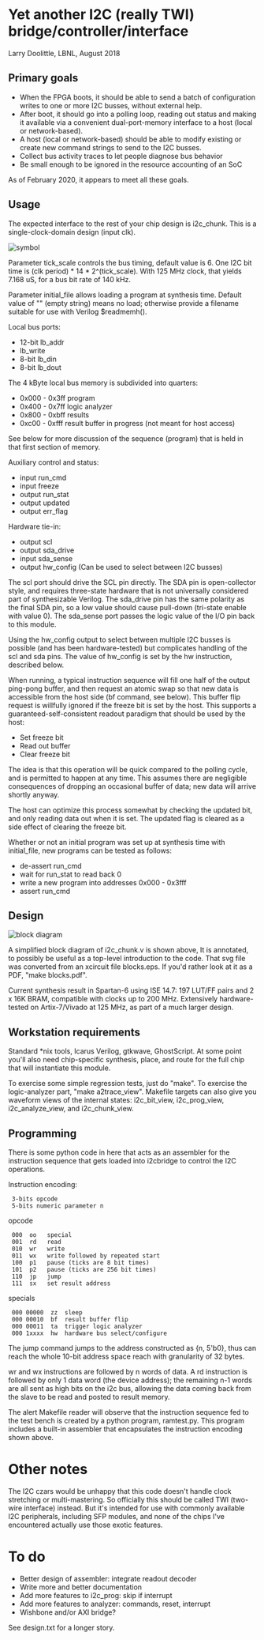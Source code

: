 # Yet another I2C (really TWI) bridge/controller/interface

Larry Doolittle, LBNL, August 2018

## Primary goals

* When the FPGA boots, it should be able to send a batch of
configuration writes to one or more I2C busses, without external help.
* After boot, it should go into a polling loop, reading out status
and making it available via a convenient dual-port-memory interface to
a host (local or network-based).
* A host (local or network-based) should be able to modify existing or
create new command strings to send to the I2C busses.
* Collect bus activity traces to let people diagnose bus behavior
* Be small enough to be ignored in the resource accounting of an SoC

As of February 2020, it appears to meet all these goals.

## Usage

The expected interface to the rest of your chip design is i2c_chunk.
This is a single-clock-domain design (input clk).

![symbol](i2c_chunk.svg)

Parameter tick_scale controls the bus timing, default value is 6.
One I2C bit time is (clk period) * 14 * 2^(tick_scale).
With 125 MHz clock, that yields 7.168 uS, for a bus bit rate of 140 kHz.

Parameter initial_file allows loading a program at synthesis time.
Default value of "" (empty string) means no load; otherwise provide
a filename suitable for use with Verilog $readmemh().

Local bus ports:

* 12-bit lb_addr
* lb_write
* 8-bit lb_din
* 8-bit lb_dout

The 4 kByte local bus memory is subdivided into quarters:

*  0x000 - 0x3ff   program
*  0x400 - 0x7ff   logic analyzer
*  0x800 - 0xbff   results
*  0xc00 - 0xfff   result buffer in progress (not meant for host access)

See below for more discussion of the sequence (program) that is held
in that first section of memory.

Auxiliary control and status:

* input run_cmd
* input freeze
* output run_stat
* output updated
* output err_flag

Hardware tie-in:

* output scl
* output sda_drive
* input sda_sense
* output hw_config (Can be used to select between I2C busses)

The scl port should drive the SCL pin directly.  The SDA pin is open-collector
style, and requires three-state hardware that is not universally considered
part of synthesizable Verilog.  The sda_drive pin has the same polarity as
the final SDA pin, so a low value should cause pull-down (tri-state enable
with value 0).  The sda_sense port passes the logic value of the I/O pin back
to this module.

Using the hw_config output to select between multiple I2C busses is
possible (and has been hardware-tested) but complicates handling of the
scl and sda pins.  The value of hw_config is set by the hw instruction,
described below.

When running, a typical instruction sequence will fill one half of the
output ping-pong buffer, and then request an atomic swap so that new data
is accessible from the host side (bf command, see below).
This buffer flip request is willfully ignored if the freeze bit
is set by the host.  This supports a guaranteed-self-consistent
readout paradigm that should be used by the host:

* Set freeze bit
* Read out buffer
* Clear freeze bit

The idea is that this operation will be quick compared to the polling
cycle, and is permitted to happen at any time.  This assumes there are
negligible consequences of dropping an occasional buffer of data;
new data will arrive shortly anyway.

The host can optimize this process somewhat by checking the updated bit,
and only reading data out when it is set.  The updated flag is cleared
as a side effect of clearing the freeze bit.

Whether or not an initial program was set up at synthesis time with
initial_file, new programs can be tested as follows:

* de-assert run_cmd
* wait for run_stat to read back 0
* write a new program into addresses 0x000 - 0x3fff
* assert run_cmd

## Design

![block diagram](blocks.svg)

A simplified block diagram of i2c_chunk.v is shown above,
It is annotated, to possibly be useful as a top-level introduction to the code.
That svg file was converted from an xcircuit file blocks.eps.
If you'd rather look at it as a PDF, "make blocks.pdf".

Current synthesis result in Spartan-6 using ISE 14.7:
  197 LUT/FF pairs and 2 x 16K BRAM, compatible with clocks up to 200 MHz.
Extensively hardware-tested on Artix-7/Vivado at 125 MHz,
as part of a much larger design.

## Workstation requirements

Standard *nix tools, Icarus Verilog, gtkwave,
GhostScript.  At some point you'll also need chip-specific synthesis,
place, and route for the full chip that will instantiate this module.

To exercise some simple regression tests, just do "make".
To exercise the logic-analyzer part, "make a2trace_view".
Makefile targets can also give you waveform views of the internal states:
i2c_bit_view, i2c_prog_view, i2c_analyze_view, and i2c_chunk_view.

## Programming

There is some python code in here that acts as an assembler for
the instruction sequence that gets loaded into i2cbridge to control
the I2C operations.

Instruction encoding:
```
 3-bits opcode
 5-bits numeric parameter n
```
opcode
```
 000  oo   special
 001  rd   read
 010  wr   write
 011  wx   write followed by repeated start
 100  p1   pause (ticks are 8 bit times)
 101  p2   pause (ticks are 256 bit times)
 110  jp   jump
 111  sx   set result address
```
specials
```
 000 00000  zz  sleep
 000 00010  bf  result buffer flip
 000 00011  ta  trigger logic analyzer
 000 1xxxx  hw  hardware bus select/configure
```
The jump command jumps to the address constructed as {n, 5'b0}, thus can
reach the whole 10-bit address space reach with granularity of 32 bytes.

wr and wx instructions are followed by n words of data.
A rd instruction is followed by only 1 data word (the device address);
the remaining n-1 words are all sent as high bits on the i2c bus, allowing
the data coming back from the slave to be read and posted to result memory.

The alert Makefile reader will observe that the instruction sequence fed to
the test bench is created by a python program, ramtest.py.  This program
includes a built-in assembler that encapsulates the instruction encoding
shown above.

# Other notes

The I2C czars would be unhappy that this code doesn't handle clock
stretching or multi-mastering.  So officially this should be called TWI
(two-wire interface) instead.  But it's intended for use with commonly
available I2C peripherals, including SFP modules, and none of the chips
I've encountered actually use those exotic features.

# To do

* Better design of assembler: integrate readout decoder
* Write more and better documentation
* Add more features to i2c_prog: skip if interrupt
* Add more features to analyzer: commands, reset, interrupt
* Wishbone and/or AXI bridge?

See design.txt for a longer story.
